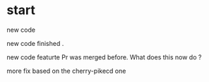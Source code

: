 # start

new code

new code finished .

new code
featurte Pr was merged before. What does this now do ?

more fix based on the cherry-pikecd one 
